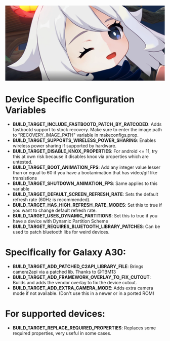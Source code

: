 ![emergency_food_again](https://github.com/forsaken-heart24/i_dont_want_to_be_an_weirdo/blob/main/banner_images/emergency_food_again.png?raw=true)

# Device Specific Configuration Variables

- **BUILD_TARGET_INCLUDE_FASTBOOTD_PATCH_BY_RATCODED**: Adds fastbootd support to stock recovery. Make sure to enter the image path to "RECOVERY_IMAGE_PATH" variable in makeconfigs.prop.
- **BUILD_TARGET_SUPPORTS_WIRELESS_POWER_SHARING**: Enables wireless power sharing if supported by hardware.
- **BUILD_TARGET_DISABLE_KNOX_PROPERTIES**: For android <= 11, try this at own risk because it disables knox via properties which are untested.
- **BUILD_TARGET_BOOT_ANIMATION_FPS**: Add any integer value lesser than or equal to 60 if you have a bootanimation that has video/gif like transistions
- **BUILD_TARGET_SHUTDOWN_ANIMATION_FPS**: Same applies to this variable
- **BUILD_TARGET_DEFAULT_SCREEN_REFRESH_RATE**: Sets the default refresh rate (60Hz is recommended).
- **BUILD_TARGET_HAS_HIGH_REFRESH_RATE_MODES**: Set this to true if you want to change default refresh rate.
- **BUILD_TARGET_USES_DYNAMIC_PARTITIONS**: Set this to true if you have a device with Dynamic Partition Scheme
- **BUILD_TARGET_REQUIRES_BLUETOOTH_LIBRARY_PATCHES**: Can be used to patch bluetooth libs for weird devices.

# Specifically for Galaxy A30:
- **BUILD_TARGET_ADD_PATCHED_C2API_LIBRARY_FILE**: Brings camera2api via a patched lib. Thanks to @TBM13
- **BUILD_TARGET_ADD_FRAMEWORK_OVERLAY_TO_FIX_CUTOUT**: Builds and adds the vendor overlay to fix the device cutout.
- **BUILD_TARGET_ADD_EXTRA_CAMERA_MODE**: Adds extra camera mode if not available. (Don't use this in a newer or in a ported ROM)

# For supported devices:
- **BUILD_TARGET_REPLACE_REQUIRED_PROPERTIES**: Replaces some required properties, very useful in some cases.